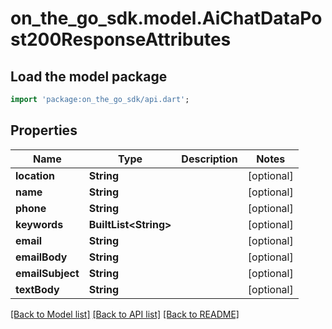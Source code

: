 # on_the_go_sdk.model.AiChatDataPost200ResponseAttributes

## Load the model package
```dart
import 'package:on_the_go_sdk/api.dart';
```

## Properties
Name | Type | Description | Notes
------------ | ------------- | ------------- | -------------
**location** | **String** |  | [optional] 
**name** | **String** |  | [optional] 
**phone** | **String** |  | [optional] 
**keywords** | **BuiltList&lt;String&gt;** |  | [optional] 
**email** | **String** |  | [optional] 
**emailBody** | **String** |  | [optional] 
**emailSubject** | **String** |  | [optional] 
**textBody** | **String** |  | [optional] 

[[Back to Model list]](../README.md#documentation-for-models) [[Back to API list]](../README.md#documentation-for-api-endpoints) [[Back to README]](../README.md)


